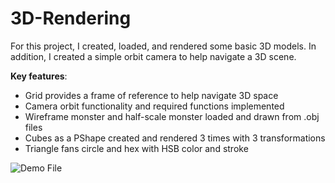 # 3D-Rendering

For this project, I created, loaded, and rendered some basic 3D models. In addition, I created a simple orbit camera to help navigate a 3D scene.

**Key features**:
* Grid provides a frame of reference to help navigate 3D space
* Camera orbit functionality and required functions implemented
* Wireframe monster and half-scale monster loaded and drawn from .obj files
* Cubes as a PShape created and rendered 3 times with 3 transformations
* Triangle fans circle and hex with HSB color and stroke

![Demo File](https://github.com/RebeccaVelez/3D-Rendering/blob/main/project_3.gif)
